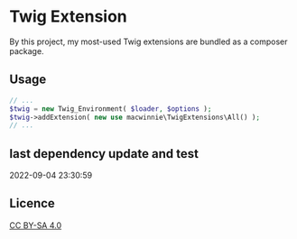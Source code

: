 # Twig Extension

By this project, my most-used Twig extensions are bundled as a composer package.

## Usage

```php
// ...
$twig = new Twig_Environment( $loader, $options );
$twig->addExtension( new use macwinnie\TwigExtensions\All() );
// ...
```

## last dependency update and test

2022-09-04 23:30:59

## Licence

[CC BY-SA 4.0](https://creativecommons.org/licenses/by-sa/4.0/deed.en)

